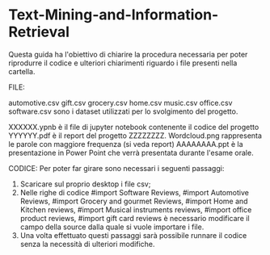 # Text-Mining-and-Information-Retrieval


Questa guida ha l'obiettivo di chiarire la procedura necessaria per poter 
riprodurre il codice e ulteriori chiarimenti riguardo i file presenti nella cartella.

FILE: 

automotive.csv
gift.csv
grocery.csv
home.csv
music.csv
office.csv
software.csv
sono i dataset utilizzati per lo svolgimento del progetto.

XXXXXX.ypnb è il file di jupyter notebook contenente il codice del progetto
YYYYYY.pdf è il report del progetto
ZZZZZZZZ.
Wordcloud.png rappresenta le parole con maggiore frequenza (si veda report)
AAAAAAAA.ppt è la presentazione in Power Point che verrà presentata durante l'esame orale.




CODICE:
Per poter far girare sono necessari i seguenti passaggi:

1. Scaricare sul proprio desktop i file csv;
2. Nelle righe di codice #import Software Reviews, #import Automotive Reviews, #import Grocery and gourmet Reviews, #import Home and Kitchen reviews, #import Musical instruments reviews, #import office product reviews, #import gift card reviews
è necessario modificare il campo della source dalla quale si vuole importare i file.
3. Una volta effettuato questi passaggi sarà possibile runnare il codice senza la necessità di ulteriori modifiche.
